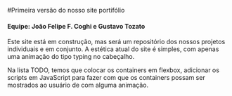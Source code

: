 #Primeira versão do nosso site portifólio
#### Equipe: João Felipe F. Coghi e Gustavo Tozato

Este site está em construção, mas será um repositório dos nossos projetos individuais e em conjunto.
A estética atual do site é simples, com apenas uma animação do tipo typing no cabeçalho.

Na lista TODO, temos que colocar os containers em flexbox, adicionar os scripts em JavaScript para fazer com que os containers possam ser mostrados ao usuário de com alguma animação.
